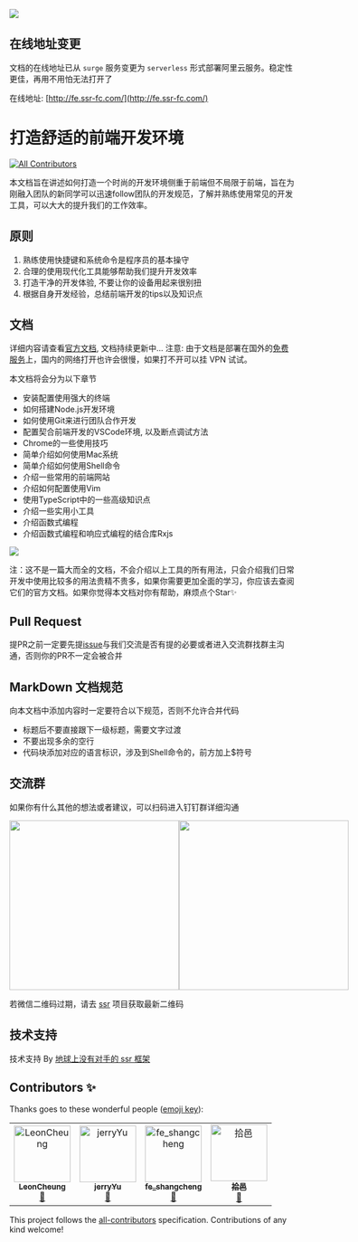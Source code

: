 ![](https://gw.alicdn.com/tfs/TB1PqTRXFP7gK0jSZFjXXc5aXXa-900-383.jpg)

## 在线地址变更

文档的在线地址已从 `surge` 服务变更为 `serverless` 形式部署阿里云服务。稳定性更佳，再用不用怕无法打开了

在线地址: [http://fe.ssr-fc.com/](http://fe.ssr-fc.com/)

# 打造舒适的前端开发环境

[![All Contributors](https://img.shields.io/badge/all_contributors-4-orange.svg?style=flat-square)](#contributors)

本文档旨在讲述如何打造一个时尚的开发环境侧重于前端但不局限于前端，旨在为刚融入团队的新同学可以迅速follow团队的开发规范，了解并熟练使用常见的开发工具，可以大大的提升我们的工作效率。

## 原则

1. 熟练使用快捷键和系统命令是程序员的基本操守
2. 合理的使用现代化工具能够帮助我们提升开发效率
3. 打造干净的开发体验, 不要让你的设备用起来很别扭
4. 根据自身开发经验，总结前端开发的tips以及知识点

## 文档

详细内容请查看[官方文档](http://fe.surge.sh/), 文档持续更新中...
注意: 由于文档是部署在国外的[免费服务](http://surge.sh/)上，国内的网络打开也许会很慢，如果打不开可以挂 VPN 试试。

本文档将会分为以下章节

- 安装配置使用强大的终端
- 如何搭建Node.js开发环境
- 如何使用Git来进行团队合作开发
- 配置契合前端开发的VSCode环境, 以及断点调试方法
- Chrome的一些使用技巧
- 简单介绍如何使用Mac系统
- 简单介绍如何使用Shell命令
- 介绍一些常用的前端网站
- 介绍如何配置使用Vim
- 使用TypeScript中的一些高级知识点
- 介绍一些实用小工具
- 介绍函数式编程
- 介绍函数式编程和响应式编程的结合库Rxjs

![](https://img.alicdn.com/tfs/TB1uCRotuL2gK0jSZPhXXahvXXa-2878-1580.jpg)

注：这不是一篇大而全的文档，不会介绍以上工具的所有用法，只会介绍我们日常开发中使用比较多的用法贵精不贵多，如果你需要更加全面的学习，你应该去查阅它们的官方文档。如果你觉得本文档对你有帮助，麻烦点个Star✨

## Pull Request

提PR之前一定要先提[issue](https://github.com/ykfe/fe-dev-playbook/issues)与我们交流是否有提的必要或者进入交流群找群主沟通，否则你的PR不一定会被合并

## MarkDown 文档规范

向本文档中添加内容时一定要符合以下规范，否则不允许合并代码

- 标题后不要直接跟下一级标题，需要文字过渡
- 不要出现多余的空行
- 代码块添加对应的语言标识，涉及到Shell命令的，前方加上$符号

## 交流群

如果你有什么其他的想法或者建议，可以扫码进入钉钉群详细沟通

<div style="display:flex">
<img src="https://res.wx.qq.com/op_res/rrhdxU0o2yUdgTjwgkAgO-CSFV-lArvMYzWzxl2SuvnKkcWECv7SXswEYjk2pPcDcL43r0kz_MIp_fsxPPqQ2Q" width="300">
<img src="https://res.wx.qq.com/op_res/kWmJUok0vZk00qUGxVc9hceBtBTw8ohXkzmm54alPw_uqFEoZt0bWxHPAqHKFSJMrfPkKJZCVJauuZm4--hnrQ" width="300">
</div>

若微信二维码过期，请去 [ssr](https://github.com/ykfe/ssr) 项目获取最新二维码

## 技术支持

技术支持 By [地球上没有对手的 ssr 框架](https://github.com/ykfe/ssr)

## Contributors ✨

Thanks goes to these wonderful people ([emoji key](https://allcontributors.org/docs/en/emoji-key)):

<!-- ALL-CONTRIBUTORS-LIST:START - Do not remove or modify this section -->
<!-- prettier-ignore -->
<table>
  <tr>
    <td align="center"><a href="https://github.com/zhangyuang"><img src="https://avatars3.githubusercontent.com/u/17424434?v=4" width="100px;" alt="LeonCheung"/><br /><sub><b>LeonCheung</b></sub></a><br /><a href="https://github.com/ykfe/fe-dev-playbook/commits?author=zhangyuang" title="Documentation">📖</a></td>
    <td align="center"><a href="https://github.com/jerryYuX"><img src="https://avatars2.githubusercontent.com/u/33367577?v=4" width="100px;" alt="jerryYu"/><br /><sub><b>jerryYu</b></sub></a><br /><a href="https://github.com/ykfe/fe-dev-playbook/commits?author=jerryYuX" title="Documentation">📖</a></td>
    <td align="center"><a href="https://github.com/fengyy51"><img src="https://avatars2.githubusercontent.com/u/23158071?v=4" width="100px;" alt="fe_shangcheng"/><br /><sub><b>fe_shangcheng</b></sub></a><br /><a href="https://github.com/ykfe/fe-dev-playbook/commits?author=fengyy51" title="Documentation">📖</a></td>
    <td align="center"><a href="https://suanmei.github.io"><img src="https://avatars0.githubusercontent.com/u/19517557?v=4" width="100px;" alt="拾邑"/><br /><sub><b>拾邑</b></sub></a><br /><a href="https://github.com/ykfe/fe-dev-playbook/commits?author=suanmei" title="Documentation">📖</a></td>
  </tr>
</table>

<!-- ALL-CONTRIBUTORS-LIST:END -->

This project follows the [all-contributors](https://github.com/all-contributors/all-contributors) specification. Contributions of any kind welcome!
